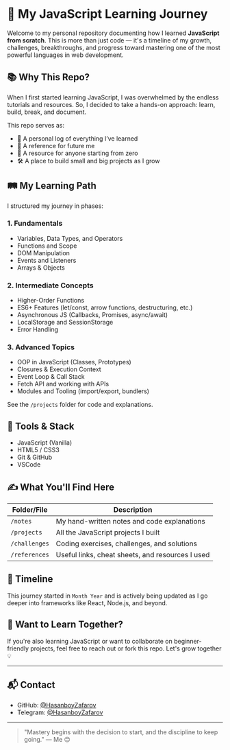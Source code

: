 # 🚀 My JavaScript Learning Journey

Welcome to my personal repository documenting how I learned **JavaScript from scratch**. This is more than just code — it's a timeline of my growth, challenges, breakthroughs, and progress toward mastering one of the most powerful languages in web development.

## 📚 Why This Repo?

When I first started learning JavaScript, I was overwhelmed by the endless tutorials and resources. So, I decided to take a hands-on approach: learn, build, break, and document.

This repo serves as:
- 📓 A personal log of everything I’ve learned
- 🧠 A reference for future me
- 🔗 A resource for anyone starting from zero
- 🛠️ A place to build small and big projects as I grow

## 🛤️ My Learning Path

I structured my journey in phases:

### 1. Fundamentals
- Variables, Data Types, and Operators
- Functions and Scope
- DOM Manipulation
- Events and Listeners
- Arrays & Objects

### 2. Intermediate Concepts
- Higher-Order Functions
- ES6+ Features (let/const, arrow functions, destructuring, etc.)
- Asynchronous JS (Callbacks, Promises, async/await)
- LocalStorage and SessionStorage
- Error Handling

### 3. Advanced Topics
- OOP in JavaScript (Classes, Prototypes)
- Closures & Execution Context
- Event Loop & Call Stack
- Fetch API and working with APIs
- Modules and Tooling (import/export, bundlers)


See the `/projects` folder for code and explanations.

## 🔧 Tools & Stack

- JavaScript (Vanilla)
- HTML5 / CSS3
- Git & GitHub
- VSCode

## ✍️ What You'll Find Here

| Folder/File | Description |
|-------------|-------------|
| `/notes` | My hand-written notes and code explanations |
| `/projects` | All the JavaScript projects I built |
| `/challenges` | Coding exercises, challenges, and solutions |
| `/references` | Useful links, cheat sheets, and resources I used |

## 📅 Timeline

This journey started in `Month Year` and is actively being updated as I go deeper into frameworks like React, Node.js, and beyond.

## 🤝 Want to Learn Together?

If you're also learning JavaScript or want to collaborate on beginner-friendly projects, feel free to reach out or fork this repo. Let's grow together 💡

---

## 📬 Contact

- GitHub: [@HasanboyZafarov](https://github.com/HasanboyZafarov)
- Telegram: [@HasanboyZafarov](https://t.me/hasanboyzafarov)

---

> "Mastery begins with the decision to start, and the discipline to keep going." — Me 😊

